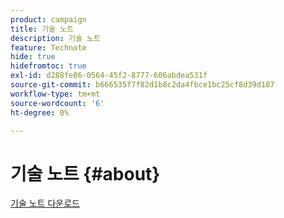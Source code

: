 ```yaml
---
product: campaign
title: 기술 노트
description: 기술 노트
feature: Technote
hide: true
hidefromtoc: true
exl-id: d288fe86-0564-45f2-8777-606abdea531f
source-git-commit: b666535f7f82d1b8c2da4fbce1bc25cf8d39d187
workflow-type: tm+mt
source-wordcount: '6'
ht-degree: 0%

---
```


# 기술 노트 {#about}



[기술 노트 다운로드](guidelines.pdf)
